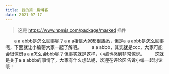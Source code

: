 ```yaml
---
title: 我的第一篇博客
date: 2021-07-17
---
```

> 这是 https://www.npmjs.com/package/marked 插件

　　a a abbb是怎么回事呢？a a a相信大家都很熟悉，但是a a abbb是怎么回事呢，下面就让小编带大家一起了解吧。
　　a a abbb，其实就是ccc，大家可能会很惊讶a a a怎么会bbb呢？但事实就是这样，小编也感到非常惊讶。
　　这就是关于a a abbb的事情了，大家有什么想法呢，欢迎在评论区告诉小编一起讨论哦！